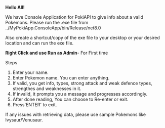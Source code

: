 **Hello All!**

We have Console Application for PokiAPI to give info about a valid Pokemons.
Please run the .exe file from ../MyPokiApp.ConsoleApp/bin/Release/net8.0

Also create a shortcut/copy of the exe file to your desktop or your desired location and can run the exe file.

**Right Click and use Run as Admin**- For First time

Steps

1. Enter your name.
2. Enter Pokemon name. You can enter anything.
3. If valid, you get info, types, strong attack and weak defence types, strengthes and weaknesses in it.
4. If invalid, it prompts you a message and progresses accordingly.
5. After done reading, You can choose to Re-enter or exit.
6. Press'ENTER' to exit.

If any issues with retrieving data, please use sample Pokemons like Ivysaur/Venusaur.
